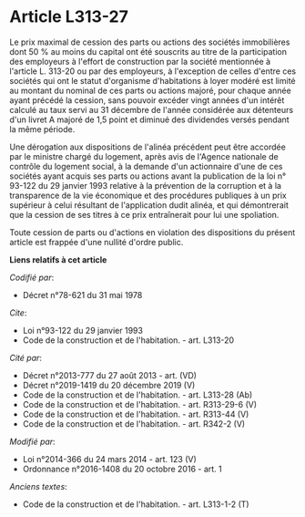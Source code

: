 # Article L313-27

Le prix maximal de cession des parts ou actions des sociétés immobilières dont 50 % au moins du capital ont été souscrits au
titre de la participation des employeurs à l'effort de construction par la société mentionnée à l'article L. 313-20 ou par
des employeurs, à l'exception de celles d'entre ces sociétés qui ont le statut d'organisme d'habitations à loyer modéré est
limité au montant du nominal de ces parts ou actions majoré, pour chaque année ayant précédé la cession, sans pouvoir excéder
vingt années d'un intérêt calculé au taux servi au 31 décembre de l'année considérée aux détenteurs d'un livret A majoré de
1,5 point et diminué des dividendes versés pendant la même période. 

Une dérogation aux dispositions de l'alinéa précédent peut être accordée par le ministre chargé du logement, après avis de
l'Agence nationale de contrôle du logement social, à la demande d'un actionnaire d'une de ces sociétés ayant acquis ses parts
ou actions avant la publication de la loi n° 93-122 du 29 janvier 1993 relative à la prévention de la corruption et à la
transparence de la vie économique et des procédures publiques à un prix supérieur à celui résultant de l'application dudit
alinéa, et qui démontrerait que la cession de ses titres à ce prix entraînerait pour lui une spoliation. 

Toute cession de parts ou d'actions en violation des dispositions du présent article est frappée d'une nullité d'ordre
public.

**Liens relatifs à cet article**

_Codifié par_:

  - Décret n°78-621 du 31 mai 1978

_Cite_:

  - Loi n°93-122 du 29 janvier 1993
  - Code de la construction et de l'habitation. - art. L313-20

_Cité par_:

  - Décret n°2013-777 du 27 août 2013 - art. (VD)
  - Décret n°2019-1419 du 20 décembre 2019 (V)
  - Code de la construction et de l'habitation. - art. L313-28 (Ab)
  - Code de la construction et de l'habitation. - art. R313-29-6 (V)
  - Code de la construction et de l'habitation. - art. R313-44 (V)
  - Code de la construction et de l'habitation. - art. R342-2 (V)

_Modifié par_:

  - Loi n°2014-366 du 24 mars 2014 - art. 123 (V)
  - Ordonnance n°2016-1408 du 20 octobre 2016 - art. 1

_Anciens textes_:

  - Code de la construction et de l'habitation. - art. L313-1-2 (T)
